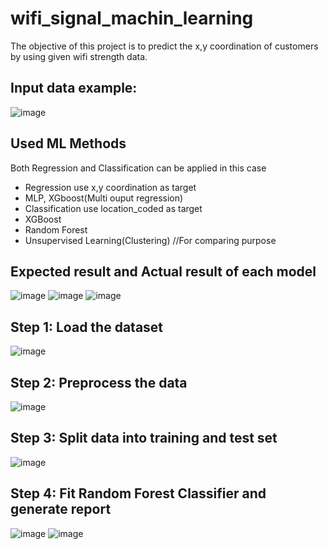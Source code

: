 # wifi_signal_machin_learning
The objective of this project is to predict the x,y coordination of customers by using given wifi strength data.

## Input data example:
![image](https://user-images.githubusercontent.com/40317107/139097424-0c5c1ec3-c945-4557-9fbc-9b4e179a70fe.png)

## Used ML Methods
Both Regression and Classification can be applied in this case
- Regression use x,y coordination as target
- MLP, XGboost(Multi ouput regression)
- Classification use location_coded as target
- XGBoost
- Random Forest
- Unsupervised Learning(Clustering) //For comparing purpose

## Expected result and Actual result of each model
![image](https://user-images.githubusercontent.com/40317107/139098832-c643df4f-8d8a-4351-b349-1313cff5f9fc.png)
![image](https://user-images.githubusercontent.com/40317107/139098884-3aeb8f52-8b65-4ea8-90a7-8a1aba6b10dd.png)
![image](https://user-images.githubusercontent.com/40317107/139098985-2868ce65-e144-414d-9b50-64fcdc32ab1e.png)

## Step 1: Load the dataset
![image](https://user-images.githubusercontent.com/40317107/139099709-f9a63f7b-3cb2-4117-8b10-446a938f89fc.png)
## Step 2: Preprocess the data
![image](https://user-images.githubusercontent.com/40317107/139099689-4dace1e0-1a1b-4130-87d8-2c36b8998587.png)
## Step 3: Split data into training and test set
![image](https://user-images.githubusercontent.com/40317107/139099241-f38ec6df-cd72-4600-933a-6b43af530d06.png)
## Step 4: Fit Random Forest Classifier and generate report
![image](https://user-images.githubusercontent.com/40317107/139099377-8f815992-26de-4f08-bdee-b2ee3cd23d9a.png)
![image](https://user-images.githubusercontent.com/40317107/139099619-6bc6efa7-a9ae-4523-a3d6-05e83a810b4e.png)
